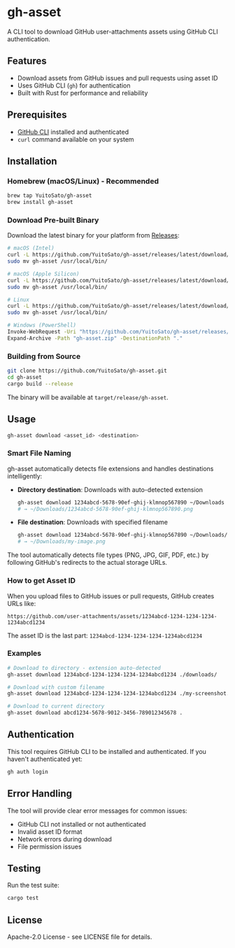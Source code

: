 # gh-asset

A CLI tool to download GitHub user-attachments assets using GitHub CLI authentication.

## Features

- Download assets from GitHub issues and pull requests using asset ID
- Uses GitHub CLI (`gh`) for authentication
- Built with Rust for performance and reliability

## Prerequisites

- [GitHub CLI](https://cli.github.com/) installed and authenticated
- `curl` command available on your system

## Installation

### Homebrew (macOS/Linux) - Recommended

```bash
brew tap YuitoSato/gh-asset
brew install gh-asset
```

### Download Pre-built Binary

Download the latest binary for your platform from [Releases](https://github.com/YuitoSato/gh-asset/releases/latest):

```bash
# macOS (Intel)
curl -L https://github.com/YuitoSato/gh-asset/releases/latest/download/gh-asset-x86_64-apple-darwin.tar.gz | tar -xz
sudo mv gh-asset /usr/local/bin/

# macOS (Apple Silicon)
curl -L https://github.com/YuitoSato/gh-asset/releases/latest/download/gh-asset-aarch64-apple-darwin.tar.gz | tar -xz
sudo mv gh-asset /usr/local/bin/

# Linux
curl -L https://github.com/YuitoSato/gh-asset/releases/latest/download/gh-asset-x86_64-unknown-linux-gnu.tar.gz | tar -xz
sudo mv gh-asset /usr/local/bin/

# Windows (PowerShell)
Invoke-WebRequest -Uri "https://github.com/YuitoSato/gh-asset/releases/latest/download/gh-asset-x86_64-pc-windows-msvc.zip" -OutFile "gh-asset.zip"
Expand-Archive -Path "gh-asset.zip" -DestinationPath "."
```

### Building from Source

```bash
git clone https://github.com/YuitoSato/gh-asset.git
cd gh-asset
cargo build --release
```

The binary will be available at `target/release/gh-asset`.

## Usage

```bash
gh-asset download <asset_id> <destination>
```

### Smart File Naming

gh-asset automatically detects file extensions and handles destinations intelligently:

- **Directory destination**: Downloads with auto-detected extension
  ```bash
  gh-asset download 1234abcd-5678-90ef-ghij-klmnop567890 ~/Downloads
  # → ~/Downloads/1234abcd-5678-90ef-ghij-klmnop567890.png
  ```

- **File destination**: Downloads with specified filename
  ```bash
  gh-asset download 1234abcd-5678-90ef-ghij-klmnop567890 ~/Downloads/my-image.png
  # → ~/Downloads/my-image.png
  ```

The tool automatically detects file types (PNG, JPG, GIF, PDF, etc.) by following GitHub's redirects to the actual storage URLs.

### How to get Asset ID

When you upload files to GitHub issues or pull requests, GitHub creates URLs like:
```
https://github.com/user-attachments/assets/1234abcd-1234-1234-1234-1234abcd1234
```

The asset ID is the last part: `1234abcd-1234-1234-1234-1234abcd1234`

### Examples

```bash
# Download to directory - extension auto-detected
gh-asset download 1234abcd-1234-1234-1234-1234abcd1234 ./downloads/

# Download with custom filename
gh-asset download 1234abcd-1234-1234-1234-1234abcd1234 ./my-screenshot.png

# Download to current directory
gh-asset download abcd1234-5678-9012-3456-789012345678 .
```

## Authentication

This tool requires GitHub CLI to be installed and authenticated. If you haven't authenticated yet:

```bash
gh auth login
```

## Error Handling

The tool will provide clear error messages for common issues:
- GitHub CLI not installed or not authenticated
- Invalid asset ID format
- Network errors during download
- File permission issues

## Testing

Run the test suite:

```bash
cargo test
```

## License

Apache-2.0 License - see LICENSE file for details.